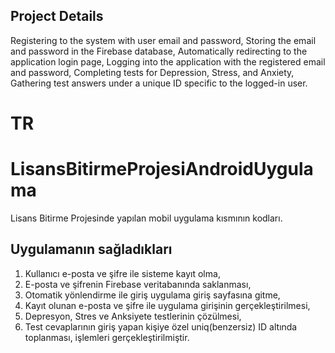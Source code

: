 
## Project Details
Registering to the system with user email and password,
Storing the email and password in the Firebase database,
Automatically redirecting to the application login page,
Logging into the application with the registered email and password,
Completing tests for Depression, Stress, and Anxiety,
Gathering test answers under a unique ID specific to the logged-in user.


# TR
# LisansBitirmeProjesiAndroidUygulama
Lisans Bitirme Projesinde yapılan mobil uygulama kısmının kodları.

## Uygulamanın sağladıkları

1) Kullanıcı e-posta ve şifre ile sisteme kayıt olma,
2) E-posta ve şifrenin Firebase veritabanında saklanması,
3) Otomatik yönlendirme ile giriş uygulama giriş sayfasına gitme,
4) Kayıt olunan e-posta ve şifre ile uygulama girişinin gerçekleştirilmesi,
5) Depresyon, Stres ve Anksiyete testlerinin çözülmesi,
6) Test cevaplarının giriş yapan kişiye özel uniq(benzersiz) ID altında toplanması,
   işlemleri gerçekleştirilmiştir.
